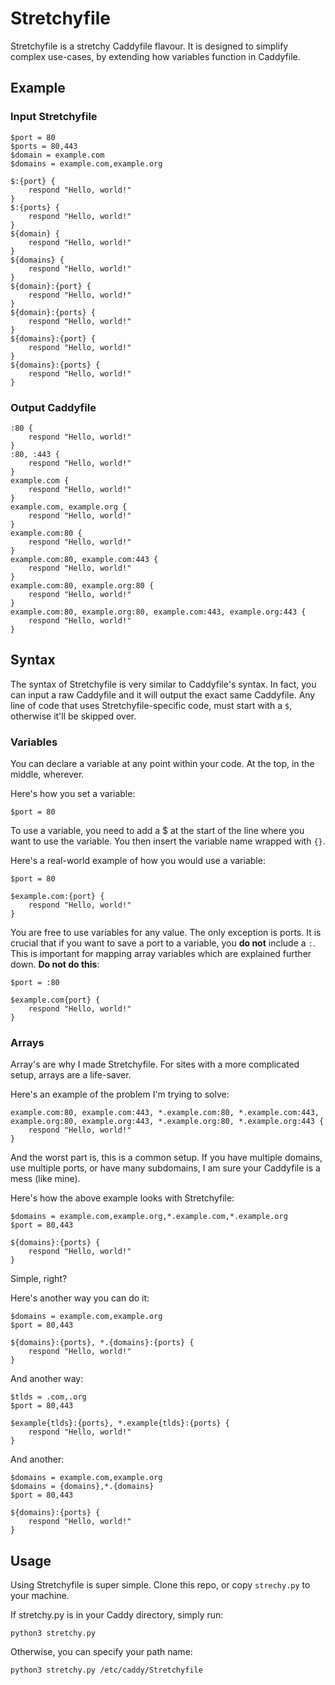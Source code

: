 # Stretchyfile
Stretchyfile is a stretchy Caddyfile flavour. It is designed to simplify complex use-cases, by extending how variables function in Caddyfile.

## Example

### Input Stretchyfile
```
$port = 80
$ports = 80,443
$domain = example.com
$domains = example.com,example.org

$:{port} {
    respond "Hello, world!"
}
$:{ports} {
    respond "Hello, world!"
}
${domain} {
    respond "Hello, world!"
}
${domains} {
    respond "Hello, world!"
}
${domain}:{port} {
    respond "Hello, world!"
}
${domain}:{ports} {
    respond "Hello, world!"
}
${domains}:{port} {
    respond "Hello, world!"
}
${domains}:{ports} {
    respond "Hello, world!"
}
```

### Output Caddyfile
```
:80 {
    respond "Hello, world!"
}
:80, :443 {
    respond "Hello, world!"
}
example.com {
    respond "Hello, world!"
}
example.com, example.org {
    respond "Hello, world!"
}
example.com:80 {
    respond "Hello, world!"
}
example.com:80, example.com:443 {
    respond "Hello, world!"
}
example.com:80, example.org:80 {
    respond "Hello, world!"
}
example.com:80, example.org:80, example.com:443, example.org:443 {
    respond "Hello, world!"
}
```

## Syntax

The syntax of Stretchyfile is very similar to Caddyfile's syntax. In fact, you can input a raw Caddyfile and it will output the exact same Caddyfile. Any line of code that uses Stretchyfile-specific code, must start with a `$`, otherwise it'll be skipped over.

### Variables

You can declare a variable at any point within your code. At the top, in the middle, wherever.

Here's how you set a variable:
```
$port = 80
```

To use a variable, you need to add a $ at the start of the line where you want to use the variable. You then insert the variable name wrapped with `{}`.

Here's a real-world example of how you would use a variable:
```
$port = 80

$example.com:{port} {
    respond "Hello, world!"
}
```

You are free to use variables for any value. The only exception is ports. It is crucial that if you want to save a port to a variable, you **do not** include a `:`. This is important for mapping array variables which are explained further down.
**Do not do this**:
```
$port = :80

$example.com{port} {
    respond "Hello, world!"
}
```

### Arrays
Array's are why I made Stretchyfile. For sites with a more complicated setup, arrays are a life-saver.

Here's an example of the problem I'm trying to solve:
```
example.com:80, example.com:443, *.example.com:80, *.example.com:443, example.org:80, example.org:443, *.example.org:80, *.example.org:443 {
    respond "Hello, world!"
}
```

And the worst part is, this is a common setup. If you have multiple domains, use multiple ports, or have many subdomains, I am sure your Caddyfile is a mess (like mine).

Here's how the above example looks with Stretchyfile:
```
$domains = example.com,example.org,*.example.com,*.example.org
$port = 80,443

${domains}:{ports} {
    respond "Hello, world!"
}
```

Simple, right?

Here's another way you can do it:
```
$domains = example.com,example.org
$port = 80,443

${domains}:{ports}, *.{domains}:{ports} {
    respond "Hello, world!"
}
```

And another way:
```
$tlds = .com,.org
$port = 80,443

$example{tlds}:{ports}, *.example{tlds}:{ports} {
    respond "Hello, world!"
}
```

And another:
```
$domains = example.com,example.org
$domains = {domains},*.{domains}
$port = 80,443

${domains}:{ports} {
    respond "Hello, world!"
}
```

## Usage
Using Stretchyfile is super simple. Clone this repo, or copy `strechy.py` to your machine.

If stretchy.py is in your Caddy directory, simply run:
```
python3 stretchy.py
```

Otherwise, you can specify your path name:
```
python3 stretchy.py /etc/caddy/Stretchyfile
```
